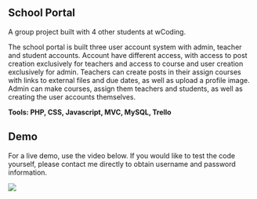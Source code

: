## School Portal

A group project built with 4 other students at wCoding.

The school portal is built three user account system with admin, teacher and student accounts. Account have different access, with access to post creation exclusively for teachers and access to course and user creation exclusively for admin. Teachers can create posts in their assign courses with links to external files and due dates, as well as upload a profile image. Admin can make courses, assign them teachers and students, as well as creating the user accounts themselves.

**Tools: PHP, CSS, Javascript, MVC, MySQL, Trello**

## Demo

For a live demo, use the video below. If you would like to test the code yourself, please contact me directly to obtain username and password information.

<a href="https://www.youtube.com/watch?v=9vG8Z10I9Hk"><img src="https://www.martinrombachdev.com/assets/images/school_demo.png" /></a>

